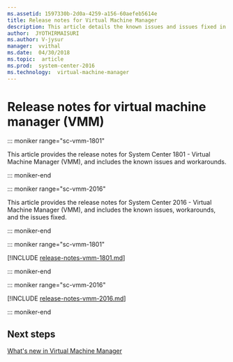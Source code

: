 ```yaml
---
ms.assetid: 1597330b-2d0a-4259-a156-60aefeb5614e
title: Release notes for Virtual Machine Manager
description: This article details the known issues and issues fixed in Virtual Machine Manager
author:  JYOTHIRMAISURI
ms.author: V-jysur
manager:  vvithal
ms.date:  04/30/2018
ms.topic:  article
ms.prod:  system-center-2016
ms.technology:  virtual-machine-manager
---
```


# Release notes for virtual machine manager (VMM)

::: moniker range="sc-vmm-1801"

This article provides the release notes for System Center 1801 - Virtual Machine Manager (VMM), and includes the known issues and workarounds.

::: moniker-end

::: moniker range="sc-vmm-2016"

This article provides the release notes for System Center 2016 - Virtual Machine Manager (VMM), and includes the known issues, workarounds, and the issues fixed.

::: moniker-end

::: moniker range="sc-vmm-1801"

[!INCLUDE [release-notes-vmm-1801.md](../includes/release-notes-vmm-1801.md)]

::: moniker-end

::: moniker range="sc-vmm-2016"

[!INCLUDE [release-notes-vmm-2016.md](../includes/release-notes-vmm-2016.md)]

::: moniker-end

## Next steps
[What's new in Virtual Machine Manager](whats-new-in-vmm.md)
